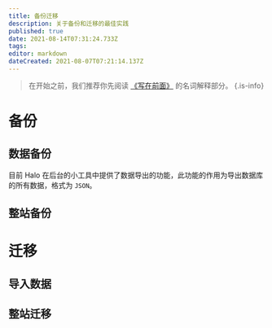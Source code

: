 ```yaml
---
title: 备份迁移
description: 关于备份和迁移的最佳实践
published: true
date: 2021-08-14T07:31:24.733Z
tags: 
editor: markdown
dateCreated: 2021-08-07T07:21:14.137Z
---
```


> 在开始之前，我们推荐你先阅读 [《写在前面》](/install/prepare) 的名词解释部分。
{.is-info}

# 备份

## 数据备份

目前 Halo 在后台的小工具中提供了数据导出的功能，此功能的作用为导出数据库的所有数据，格式为 `JSON`。

## 整站备份

# 迁移

## 导入数据

## 整站迁移